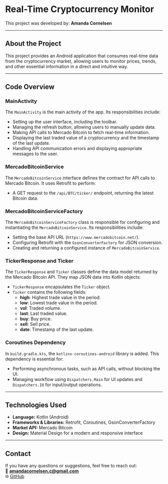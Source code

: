 # Real-Time Cryptocurrency Monitor

This project was developed by: **Amanda Cornelsen**

---

## About the Project

This project provides an Android application that consumes real-time data from the cryptocurrency market, allowing users to monitor prices, trends, and other essential information in a direct and intuitive way.

---

## Code Overview

### **MainActivity**
The `MainActivity` is the main activity of the app. Its responsibilities include:
- Setting up the user interface, including the toolbar.
- Managing the refresh button, allowing users to manually update data.
- Making API calls to Mercado Bitcoin to fetch real-time information.
- Displaying the last traded value of a cryptocurrency and the timestamp of the last update.
- Handling API communication errors and displaying appropriate messages to the user.

### **MercadoBitcoinService**
The `MercadoBitcoinService` interface defines the contract for API calls to Mercado Bitcoin. It uses Retrofit to perform:
- A GET request to the `/api/BTC/ticker/` endpoint, returning the latest Bitcoin data.

### **MercadoBitcoinServiceFactory**
The `MercadoBitcoinServiceFactory` class is responsible for configuring and instantiating the `MercadoBitcoinService`. Its responsibilities include:
- Setting the base API URL (`https://www.mercadobitcoin.net/`).
- Configuring Retrofit with the `GsonConverterFactory` for JSON conversion.
- Creating and returning a configured instance of `MercadoBitcoinService`.

### **TickerResponse and Ticker**
The `TickerResponse` and `Ticker` classes define the data model returned by the Mercado Bitcoin API. They map JSON data into Kotlin objects:
- `TickerResponse` encapsulates the `Ticker` object.
- `Ticker` contains the following fields:
  - **high**: Highest trade value in the period.
  - **low**: Lowest trade value in the period.
  - **vol**: Traded volume.
  - **last**: Last traded value.
  - **buy**: Buy price.
  - **sell**: Sell price.
  - **date**: Timestamp of the last update.

### **Coroutines Dependency**
In `build.gradle.kts`, the `kotlinx-coroutines-android` library is added. This dependency is essential for:
- Performing asynchronous tasks, such as API calls, without blocking the UI.
- Managing workflow using `Dispatchers.Main` for UI updates and `Dispatchers.IO` for input/output operations.

---

## Technologies Used

- **Language:** Kotlin (Android)
- **Frameworks & Libraries:** Retrofit, Coroutines, GsonConverterFactory
- **Market API:** Mercado Bitcoin
- **Design:** Material Design for a modern and responsive interface

---

## Contact

If you have any questions or suggestions, feel free to reach out:  
📧 **amandacornelsen.c@gmail.com**  
🌐 [GitHub](https://github.com/AmandaCornelsen)
